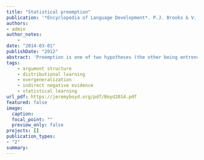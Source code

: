 ```yaml
---
title: "Statistical preemption"
publication: '*Encyclopedia of Language Development*. P.J. Brooks & V. Kempe (Eds.). Thousand Oaks, CA: SAGE Publications.'
authors:
- admin
author_notes:
    -
date: "2014-03-01"
publishDate: "2012"
abstract: 'Preemption is one of two hypotheses (the other being entrenchment, described below) that claim that children learn grammatical constraints via pragmatic inference from observed distributional patterns of word use in adult speech. Grammatical constraints are restrictions on productive morphological and syntactic patterns--for instance, knowledge that *mouse* cannot participate in the *-s* pattern of plural inflection (**mouses*), or that adjectives like *asleep* disprefer being used before the nouns they modify (e.g., * *the asleep duck...*; cf. *the duck that’s asleep...*). Adults obey constraints of this sort, whereas children go through a stage in which they do not. An explanation of how grammatical constraints are acquired is thus a necessary component of any complete theory of child language development.'
tags:
    - argument structure
    - distributional learning
    - overgeneralization
    - indirect negative evidence
    - statistical learning
url_pdf: https://jeremyboyd.org/pdf/Boyd2014.pdf
featured: false
image:
  caption:
  focal_point: ""
  preview_only: false
projects: []
publication_types:
- "2"
summary: 
---
```

